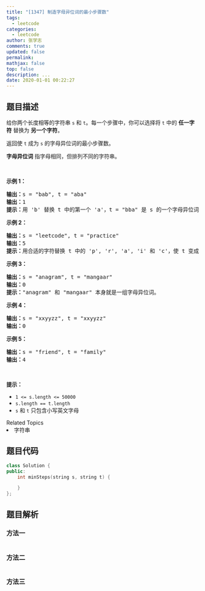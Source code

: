 ```yaml
---
title: "[1347] 制造字母异位词的最小步骤数"
tags:
  - leetcode
categories:
  - leetcode
author: 张学志
comments: true
updated: false
permalink:
mathjax: false
top: false
description: ...
date: 2020-01-01 00:22:27
---
```


## 题目描述

<p>给你两个长度相等的字符串&nbsp;<code>s</code> 和 <code>t</code>。每一个步骤中，你可以选择将&nbsp;<code>t</code>&nbsp;中的 <strong>任一字符</strong> 替换为 <strong>另一个字符</strong>。</p>

<p>返回使&nbsp;<code>t</code>&nbsp;成为&nbsp;<code>s</code>&nbsp;的字母异位词的最小步骤数。</p>

<p><strong>字母异位词</strong> 指字母相同，但排列不同的字符串。</p>

<p>&nbsp;</p>

<p><strong>示例 1：</strong></p>

<pre><strong>输出：</strong>s = &quot;bab&quot;, t = &quot;aba&quot;
<strong>输出：</strong>1
<strong>提示：</strong>用 &#39;b&#39; 替换 t 中的第一个 &#39;a&#39;，t = &quot;bba&quot; 是 s 的一个字母异位词。
</pre>

<p><strong>示例 2：</strong></p>

<pre><strong>输出：</strong>s = &quot;leetcode&quot;, t = &quot;practice&quot;
<strong>输出：</strong>5
<strong>提示：</strong>用合适的字符替换 t 中的 &#39;p&#39;, &#39;r&#39;, &#39;a&#39;, &#39;i&#39; 和 &#39;c&#39;，使 t 变成 s 的字母异位词。
</pre>

<p><strong>示例 3：</strong></p>

<pre><strong>输出：</strong>s = &quot;anagram&quot;, t = &quot;mangaar&quot;
<strong>输出：</strong>0
<strong>提示：</strong>&quot;anagram&quot; 和 &quot;mangaar&quot; 本身就是一组字母异位词。 
</pre>

<p><strong>示例 4：</strong></p>

<pre><strong>输出：</strong>s = &quot;xxyyzz&quot;, t = &quot;xxyyzz&quot;
<strong>输出：</strong>0
</pre>

<p><strong>示例 5：</strong></p>

<pre><strong>输出：</strong>s = &quot;friend&quot;, t = &quot;family&quot;
<strong>输出：</strong>4
</pre>

<p>&nbsp;</p>

<p><strong>提示：</strong></p>

<ul>
	<li><code>1 &lt;= s.length &lt;= 50000</code></li>
	<li><code>s.length == t.length</code></li>
	<li><code>s</code> 和 <code>t</code>&nbsp;只包含小写英文字母</li>
</ul>
<div><div>Related Topics</div><div><li>字符串</li></div></div>

## 题目代码

```cpp
class Solution {
public:
    int minSteps(string s, string t) {

    }
};
```

## 题目解析

### 方法一

```cpp

```

### 方法二

```cpp

```

### 方法三

```cpp

```

